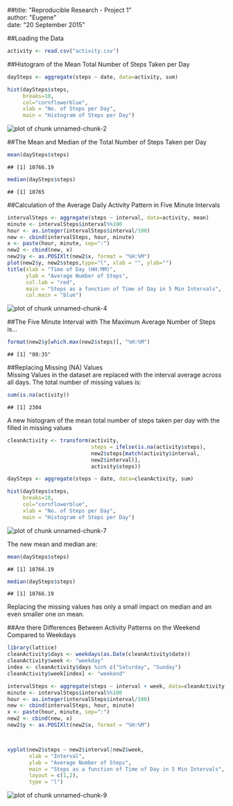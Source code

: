 ##title: "Reproducible Research - Project 1"  
author: "Eugene"  
date: "20 September 2015"  


##Loading the Data


```r
activity <- read.csv("activity.csv")
```

##Histogram of the Mean Total Number of Steps Taken per Day


```r
daySteps <- aggregate(steps ~ date, data=activity, sum)

hist(daySteps$steps, 
     breaks=10, 
     col="cornflowerblue", 
     xlab = "No. of Steps per Day", 
     main = "Histogram of Steps per Day")
```

![plot of chunk unnamed-chunk-2](figure/unnamed-chunk-2-1.png) 

##The Mean and Median of the Total Number of Steps Taken per Day


```r
mean(daySteps$steps)
```

```
## [1] 10766.19
```

```r
median(daySteps$steps)
```

```
## [1] 10765
```

##Calculation of the Average Daily Activity Pattern in Five Minute Intervals


```r
intervalSteps <- aggregate(steps ~ interval, data=activity, mean)
minute <- intervalSteps$interval%%100
hour <- as.integer(intervalSteps$interval/100)
new <- cbind(intervalSteps, hour, minute)
x <- paste(hour, minute, sep=":")
new2 <- cbind(new, x)
new2$y <- as.POSIXlt(new2$x, format = "%H:%M")
plot(new2$y, new2$steps,type="l", xlab = "", ylab="")
title(xlab = "Time of Day (HH:MM)",
      ylab = "Average Number of Steps", 
      col.lab = "red",
      main = "Steps as a function of Time of Day in 5 Min Intervals",
      col.main = "blue")
```

![plot of chunk unnamed-chunk-4](figure/unnamed-chunk-4-1.png) 

##The Five Minute Interval with The Maximum Average Number of Steps is...


```r
format(new2$y[which.max(new2$steps)], "%H:%M")
```

```
## [1] "08:35"
```

##Replacing Missing (NA) Values  
Missing Values in the dataset are replaced with the interval average across all days. The total number of missing values is:


```r
sum(is.na(activity))
```

```
## [1] 2304
```

A new histogram of the mean total number of steps taken per day with the filled in missing values


```r
cleanActivity <- transform(activity, 
                           steps = ifelse(is.na(activity$steps), 
                           new2$steps[match(activity$interval, 
                           new2$interval)], 
                           activity$steps))

daySteps <- aggregate(steps ~ date, data=cleanActivity, sum)

hist(daySteps$steps, 
     breaks=10, 
     col="cornflowerblue", 
     xlab = "No. of Steps per Day", 
     main = "Histogram of Steps per Day")
```

![plot of chunk unnamed-chunk-7](figure/unnamed-chunk-7-1.png) 

The new mean and median are:


```r
mean(daySteps$steps)
```

```
## [1] 10766.19
```

```r
median(daySteps$steps)
```

```
## [1] 10766.19
```

Replacing the missing values has only a small impact on median and an even smaller one on mean.  

##Are there Differences Between Activity Patterns on the Weekend Compared to Weekdays


```r
library(lattice)
cleanActivity$days <- weekdays(as.Date(cleanActivity$date))
cleanActivity$week <- "weekday"
index <- cleanActivity$days %in% c("Saturday", "Sunday")
cleanActivity$week[index] <- "weekend"

intervalSteps <- aggregate(steps ~ interval + week, data=cleanActivity, mean)
minute <- intervalSteps$interval%%100
hour <- as.integer(intervalSteps$interval/100)
new <- cbind(intervalSteps, hour, minute)
x <- paste(hour, minute, sep=":")
new2 <- cbind(new, x)
new2$y <- as.POSIXlt(new2$x, format = "%H:%M")



xyplot(new2$steps ~ new2$interval|new2$week, 
       xlab = "Interval",
       ylab = "Average Number of Steps", 
       main = "Steps as a function of Time of Day in 5 Min Intervals",
       layout = c(1,2),
       type = "l")
```

![plot of chunk unnamed-chunk-9](figure/unnamed-chunk-9-1.png) 


